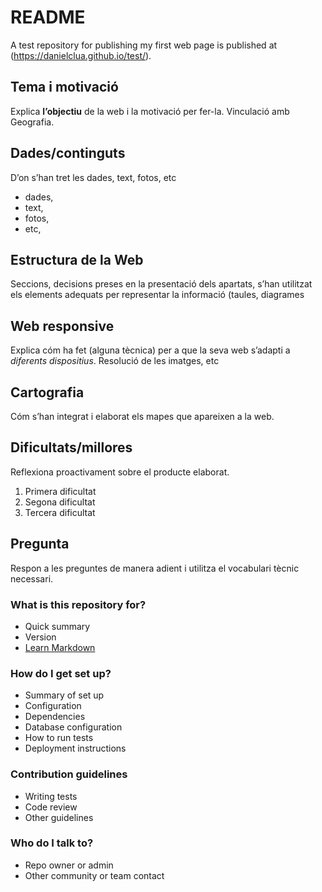 # README
A test repository for publishing my first web page is published at (https://danielclua.github.io/test/).

## Tema i motivació
 Explica **l’objectiu** de la web i la motivació per fer-la. Vinculació
amb Geografia.
## Dades/continguts
D’on s’han tret les dades, text, fotos, etc
  - dades,
  - text,
  - fotos,
  - etc,
## Estructura de la Web
Seccions, decisions preses en la presentació dels
apartats, s’han utilitzat els elements adequats per representar la informació
(taules, diagrames
## Web responsive
Explica cóm ha fet (alguna tècnica) per a que la seva web
s’adapti a *diferents dispositius*. Resolució de les imatges, etc
## Cartografia
Cóm s’han integrat i elaborat els mapes que apareixen a la web.
## Dificultats/millores
Reflexiona proactivament sobre el producte elaborat.
   1. Primera dificultat
   2. Segona dificultat
   3. Tercera dificultat
## Pregunta
Respon a les preguntes de manera adient i utilitza el vocabulari tècnic
necessari.


### What is this repository for? ###

* Quick summary
* Version
* [Learn Markdown](https://bitbucket.org/tutorials/markdowndemo)

### How do I get set up? ###

* Summary of set up
* Configuration
* Dependencies
* Database configuration
* How to run tests
* Deployment instructions

### Contribution guidelines ###

* Writing tests
* Code review
* Other guidelines

### Who do I talk to? ###

* Repo owner or admin
* Other community or team contact
